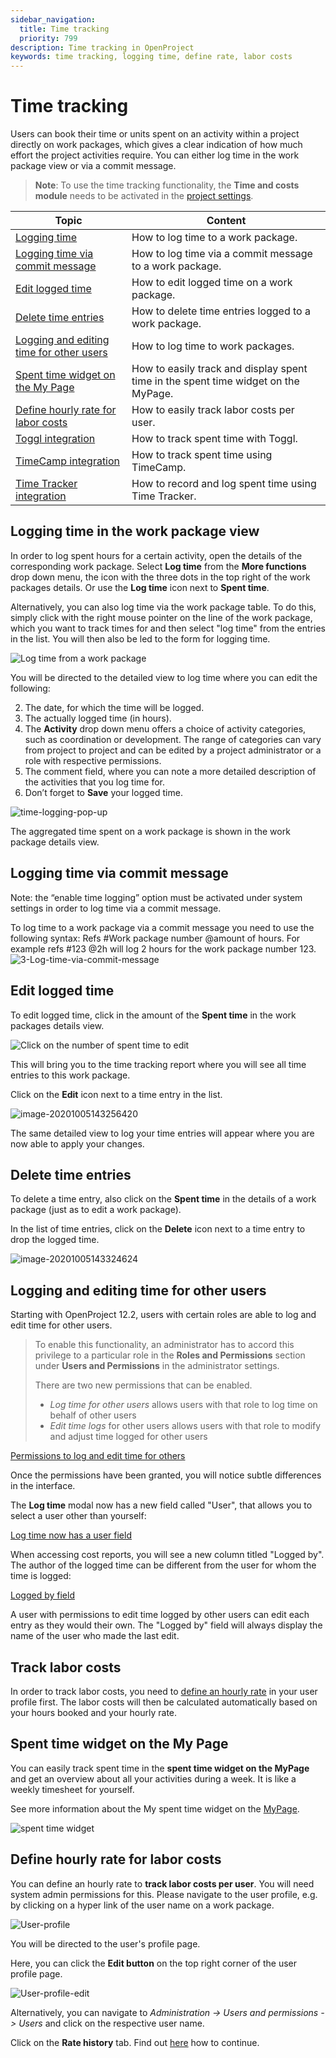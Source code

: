 ```yaml
---
sidebar_navigation:
  title: Time tracking
  priority: 799
description: Time tracking in OpenProject
keywords: time tracking, logging time, define rate, labor costs
---
```


# Time tracking

Users can book their time or units spent on an activity within a project directly on work packages,  which gives a clear indication of how much effort the project activities require. You can either log time in the work package view or via a commit message.

> **Note**: To use the time tracking functionality, the **Time and costs module** needs to be activated in the [project settings](../../projects/project-settings/modules/).


| Topic                                                        | Content                                                      |
| ------------------------------------------------------------ | ------------------------------------------------------------ |
| [Logging time](#logging-time-in-the-work-package-view)       | How to log time to a work package.                           |
| [Logging time via commit message](#logging-time-via-commit-message) | How to log time via a commit message to a work package.      |
| [Edit logged time](#edit-logged-time)                        | How to edit logged time on a work package.                   |
| [Delete time entries](#delete-time-entries)                  | How to delete time entries logged to a work package.         |
| [Logging and editing time for other users](#logging-and-editing-time-for-other-users) | How to log time to work packages.                            |
| [Spent time widget on the My Page](#spent-time-widget-on-the-my-page) | How to easily track and display spent time in the spent time widget on the MyPage. |
| [Define hourly rate for labor costs](#define-hourly-rate-for-labor-costs) | How to easily track labor costs per user.                    |
| [Toggl integration](./toggl-integration)                     | How to track spent time with Toggl.                          |
| [TimeCamp integration](./timecamp-integration)               | How to track spent time using TimeCamp.                      |
| [Time Tracker integration](./time-tracker-integration)       | How to record and log spent time using Time Tracker.         |


## Logging time in the work package view

In order to log spent hours for a certain activity, open the details of the corresponding work package. Select **Log time** from the **More functions** drop down menu, the icon with the three dots in the top right of the work packages details. Or use the **Log time** icon next to **Spent time**. 

Alternatively, you can also log time via the work package table. To do this, simply click with the right mouse pointer on the line of the work package, which you want to track times for and then select "log time" from the entries in the list. You will then also be led to the form for logging time.

![Log time from a work package](log-time-work-package.png)

You will be directed to the detailed view to log time where you can edit the following:

2. The date, for which the time will be logged.
3. The actually logged time (in hours).
4. The **Activity** drop down menu offers a choice of activity  categories, such as coordination or development. The range of categories can vary from project to project and can be edited by a project  administrator or a role with respective permissions.
4. The comment field, where you can note a more detailed description of the activities that you log time for.
5. Don’t forget to **Save** your logged time.

![time-logging-pop-up](time-logging-pop-up.png)

The aggregated time spent on a work package is shown in the work package details view.


## Logging time via commit message

Note: the “enable time logging” option must be activated under system settings in order to log time via a commit message.

To log time to a work package via a commit message you need to use  the following syntax: Refs #Work package number @amount of hours. For  example refs #123 @2h will log 2 hours for the work package number 123.![3-Log-time-via-commit-message](3-Log-time-via-commit-message.png)

## Edit logged time

To edit logged time, click in the amount of the **Spent time** in the work packages details view.

![Click on the number of spent time to edit](edit-logged-time.png)

This will bring you to the time tracking report where you will see all time entries to this work package.

Click on the **Edit** icon next to a time entry in the list.

![image-20201005143256420](image-20201005143256420.png)

The same detailed view to log your time entries will appear where you are now able to apply your changes.

## Delete time entries

To delete a time entry, also click on the **Spent time** in the details of a work package (just as to edit a work package).

In the list of time entries, click on the **Delete** icon next to a time entry to drop the logged time.

![image-20201005143324624](image-20201005143324624.png)

## Logging and editing time for other users

Starting with OpenProject 12.2, users with certain roles are able to log and edit time for other users. 

> To enable this functionality, an administrator has to accord this privilege to a particular role in the **Roles and Permissions** section under **Users and Permissions** in the administrator settings.
>
> There are two new permissions that can be enabled.
>
> - *Log time for other users* allows users with that role to log time on behalf of other users
> - *Edit time logs* for other users allows users with that role to modify and adjust time logged for other users

[Permissions to log and edit time for others](permissions-log-time-others.png)

Once the permissions have been granted, you will notice subtle differences in the interface.

The **Log time** modal now has a new field called "User", that allows you to select a user other than yourself:

[Log time now has a user field](log-time-with-user-field.png)

When accessing cost reports, you will see a new column titled "Logged by". The author of the logged time can be different from the user for whom the time is logged:

[Logged by field](cost-report-logged-by.png)

A user with permissions to edit time logged by other users can edit each entry as they would their own. The "Logged by" field will always display the name of the user who made the last edit.

## Track labor costs

In order to track labor costs, you need to [define an hourly rate](#define-hourly-rate-for-labor-costs) in your user profile first. The labor costs will then be calculated automatically  based on your hours booked and your hourly rate.

## Spent time widget on the My Page

You can easily track spent time in the **spent time widget on the MyPage** and get an overview about all your activities during a week. It is like a weekly timesheet for yourself.

See more information about the My spent time widget on the [MyPage](../../../getting-started/my-page/#my-spent-time-widget).

![spent time widget](image-20200211160311662.png)

## Define hourly rate for labor costs

You can define an hourly rate to **track labor costs per user**. You will need system admin permissions for this. Please navigate to the user profile, e.g. by clicking on a hyper link of the user name on a work package.

![User-profile](User-profile.png)

You will be directed to the user's profile page.

Here, you can click the **Edit button** on the top right corner of the user profile page.

![User-profile-edit](User-profile-edit.png)

Alternatively, you can navigate to *Administration -> Users and permissions -> Users* and click on the respective user name.

Click on the **Rate history** tab. Find out [here](../../../system-admin-guide/users-permissions/users/#rate-history) how to continue. 
